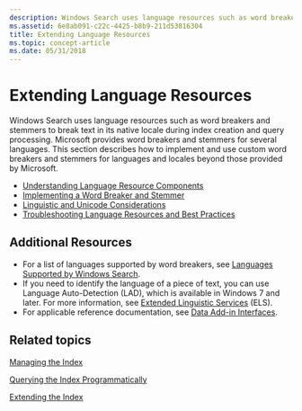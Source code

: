 ```yaml
---
description: Windows Search uses language resources such as word breakers and stemmers to break text in its native locale during index creation and query processing.
ms.assetid: 6e8ab091-c22c-4425-b8b9-211d53816304
title: Extending Language Resources
ms.topic: concept-article
ms.date: 05/31/2018
---
```


# Extending Language Resources

Windows Search uses language resources such as word breakers and stemmers to break text in its native locale during index creation and query processing. Microsoft provides word breakers and stemmers for several languages. This section describes how to implement and use custom word breakers and stemmers for languages and locales beyond those provided by Microsoft.

-   [Understanding Language Resource Components](understanding-language-resource-components.md)
-   [Implementing a Word Breaker and Stemmer](implementing-a-word-breaker-and-stemmer.md)
-   [Linguistic and Unicode Considerations](linguistic-and-unicode-considerations.md)
-   [Troubleshooting Language Resources and Best Practices](troubleshooting-language-resources.md)

## Additional Resources

-   For a list of languages supported by word breakers, see [Languages Supported by Windows Search](-search-3x-wds-language-support.md).
-   If you need to identify the language of a piece of text, you can use Language Auto-Detection (LAD), which is available in Windows 7 and later. For more information, see [Extended Linguistic Services](../intl/extended-linguistic-services.md) (ELS).
-   For applicable reference documentation, see [Data Add-in Interfaces](-search-data-addins-interfaces-entry-page.md).

## Related topics

<dl> <dt>

[Managing the Index](-search-3x-wds-mngidx-overview.md)
</dt> <dt>

[Querying the Index Programmatically](-search-3x-wds-qryidx-overview.md)
</dt> <dt>

[Extending the Index](-search-3x-wds-extidx-overview.md)
</dt> </dl>

 

 
